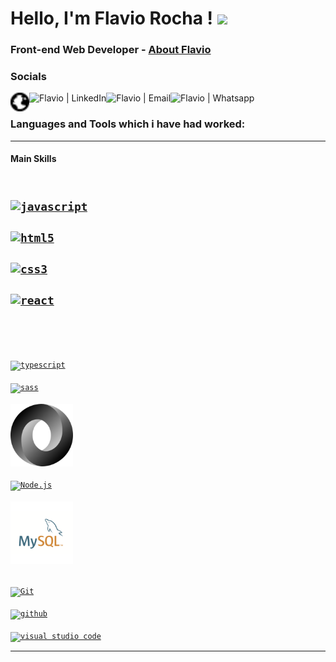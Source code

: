 # Hello, I'm Flavio Rocha ! <img src="https://github.com/blackcater/blackcater/raw/master/images/Hi.gif" height="25" />
### Front-end  Web Developer -  [About Flavio][website] 


### Socials


[<img align="left" alt="Flavio" height="30px" src="https://raw.githubusercontent.com/iconic/open-iconic/master/svg/globe.svg" />][website]
[<img align="left" alt="Flavio | LinkedIn" height="30px" src="https://cdn.jsdelivr.net/npm/simple-icons@v3/icons/linkedin.svg" />][linkedin]
[<img align="left" alt="Flavio | Email" height="30px" src="https://cdn.jsdelivr.net/npm/simple-icons@v3/icons/gmail.svg" />][email]
[<img align="left" alt="Flavio | Whatsapp" height="30px" src="https://cdn.jsdelivr.net/npm/simple-icons@v3/icons/whatsapp.svg" />][whatsapp]


<br />


### Languages and Tools which i have had worked:

---
#### **Main Skills**
[<code>
<img alt="javascript" width="100px" src="https://img.icons8.com/color/240/000000/javascript.png" />
</code>](https://developer.mozilla.org/en-US/docs/Web/JavaScript)
[<code>
<img alt="html5" width="100px" src="https://img.icons8.com/color/240/000000/html-5.png">
</code>](https://developer.mozilla.org/en-US/docs/Web/HTML)
[<code>
<img alt="css3" width="100px" src="https://img.icons8.com/color/240/000000/css3.png">
</code>](https://developer.mozilla.org/en-US/docs/Web/CSS)
[<code>
<img alt="react" width="100px" src="https://img.icons8.com/color/240/000000/react-native.png" />
</code>](https://reactjs.org/)
---
<br />
<br />

[<code>
<img alt="typescript" width="100px" src="https://img.icons8.com/color/240/000000/typescript.png">
</code>](https://www.typescriptlang.org/)
[<code>
<img alt="sass" width="100px" src="https://img.icons8.com/color/240/000000/sass.png">
</code>](https://sass-lang.com/)
[<code>
<img alt="json" width="100px" src="https://raw.githubusercontent.com/github/explore/80688e429a7d4ef2fca1e82350fe8e3517d3494d/topics/json/json.png">
</code>](https://www.json.org/json-en.html)
[<code>
<img alt="Node.js" width="100px" src="https://img.icons8.com/color/240/000000/nodejs.png">
</code>](https://nodejs.org/en/)
[<code>
<img alt="MySQL" width="100px" src="https://raw.githubusercontent.com/github/explore/80688e429a7d4ef2fca1e82350fe8e3517d3494d/topics/mysql/mysql.png">
</code>](https://dev.mysql.com/)


[<code>
<img alt="Git" width="100px" src="https://img.icons8.com/color/240/000000/git.png">
</code>](https://git-scm.com/)
[<code>
<img alt="github" width="100px" src="https://img.icons8.com/ios-glyphs/240/000000/github.png">
</code>](https://github.com/)
[<code>
<img alt="visual studio code" width="100px" src="https://img.icons8.com/fluent/240/000000/visual-studio-code-2019.png" />
</code>](https://code.visualstudio.com/)

---



[website]: https://flaviorocha.com/
[linkedin]: https://www.linkedin.com/in/flavio-rocha-bb0b53171/
[email]: email@flaviorocha.com
[whatsapp]:https://wa.me/12982822978






